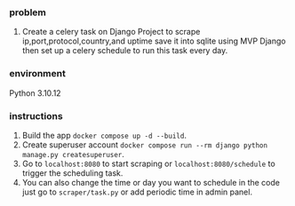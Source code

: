 ### problem
1. Create a celery task on Django Project to scrape
ip,port,protocol,country,and uptime save it into sqlite using MVP Django
then set up a celery schedule to run this task every day.

### environment
Python 3.10.12

### instructions
1. Build the app `docker compose up -d --build`.
2. Create superuser account `docker compose run --rm django python manage.py createsuperuser`.
3. Go to `localhost:8080` to start scraping or `localhost:8080/schedule` to trigger the scheduling task.
4. You can also change the time or day you want to schedule in the code just go to `scraper/task.py` or add periodic time in admin panel.

